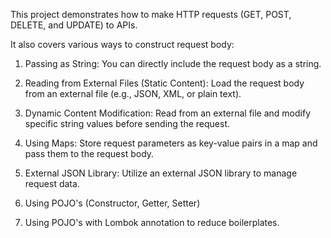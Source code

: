 This project demonstrates how to make HTTP requests (GET, POST, DELETE, and UPDATE) to APIs.

It also covers various ways to construct request body:

1. Passing as String: You can directly include the request body as a string.

2. Reading from External Files (Static Content): Load the request body from an external file (e.g., JSON, XML, or plain text).

3. Dynamic Content Modification: Read from an external file and modify specific string values before sending the request.

4. Using Maps: Store request parameters as key-value pairs in a map and pass them to the request body.

5. External JSON Library: Utilize an external JSON library to manage request data.

6. Using POJO's (Constructor, Getter, Setter)

7. Using POJO's with Lombok annotation to reduce boilerplates.
